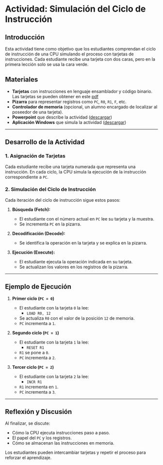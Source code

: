 # Actividad: Simulación del Ciclo de Instrucción

## Introducción

Esta actividad tiene como objetivo que los estudiantes comprendan el ciclo de instrucción de una CPU simulando el proceso con tarjetas de instrucciones. Cada estudiante recibe una tarjeta con dos caras, pero en la primera lección solo se usa la cara verde.

## Materiales

- **Tarjetas** con instrucciones en lenguaje ensamblador y código binario. Las tarjetas se pueden obtener en este [pdf](../recursos/tarjetasES.pdf)
- **Pizarra** para representar registros como `PC`, `R0`, `R1`, `F`, etc.
- **Controlador de memoria** (opcional, un alumno encargado de localizar al poseedor de una tarjeta).
- **Powerpoint** que describe la actividad ([descargar](../recursos/actividad1tarjetas.ppsx))
- **Aplicación Windows** que simula la actividad ([descargar](../recursos/SimpleCPU.exe))

---

## Desarrollo de la Actividad

### 1. Asignación de Tarjetas

Cada estudiante recibe una tarjeta numerada que representa una instrucción. En cada ciclo, la CPU simula la ejecución de la instrucción correspondiente a `PC`.


### 2. Simulación del Ciclo de Instrucción

Cada iteración del ciclo de instrucción sigue estos pasos:

1. **Búsqueda (Fetch):**  
   - El estudiante con el número actual en `PC` lee su tarjeta y la muestra.
   - Se incrementa `PC` en la pizarra.
   
2. **Decodificación (Decode):**  
   - Se identifica la operación en la tarjeta y se explica en la pizarra.
   
3. **Ejecución (Execute):**  
   - El estudiante ejecuta la operación indicada en su tarjeta.
   - Se actualizan los valores en los registros de la pizarra.

---

## Ejemplo de Ejecución

1. **Primer ciclo (`PC = 0`)**
   - El estudiante con la tarjeta `0` la lee:  
     - `LOAD R0, 12`
   - Se actualiza `R0` con el valor de la posición `12` de memoria.
   - `PC` incrementa a `1`.

2. **Segundo ciclo (`PC = 1`)**
   - El estudiante con la tarjeta `1` la lee:  
     - `RESET R1`
   - `R1` se pone a `0`.
   - `PC` incrementa a `2`.

3. **Tercer ciclo (`PC = 2`)**
   - El estudiante con la tarjeta `2` la lee:  
     - `INCR R1`
   - `R1` incrementa en `1`.
   - `PC` incrementa a `3`.

---

## Reflexión y Discusión

Al finalizar, se discute:
- Cómo la CPU ejecuta instrucciones paso a paso.
- El papel del `PC` y los registros.
- Cómo se almacenan las instrucciones en memoria.

Los estudiantes pueden intercambiar tarjetas y repetir el proceso para reforzar el aprendizaje.

